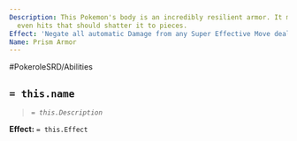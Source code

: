 ```yaml
---
Description: This Pokemon's body is an incredibly resilient armor. It manages to withstand
  even hits that should shatter it to pieces.
Effect: 'Negate all automatic Damage from any Super Effective Move dealt to this Pokemon. '
Name: Prism Armor
---
```


#PokeroleSRD/Abilities

## `= this.name`

> *`= this.Description`*

**Effect:** `= this.Effect`
